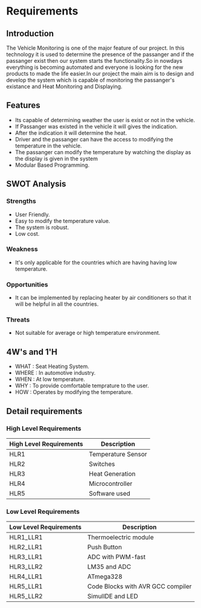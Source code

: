 # Requirements

## Introduction

The Vehicle Monitoring is one of the major feature of our project. In this technology it is used to determine the presence of the passanger and if the passanger exist then our system starts the functionality.So in nowdays everything is becoming automated and everyone is looking for the new products to made the life easier.In our project the main aim is to design and develop the system which is capable of monitoring the passanger's existance and Heat Monitoring and Displaying.

## Features

- Its capable of determining weather the user is exist or not in the vehicle.
- If Passanger was existed in the vehicle it will gives the indication.
- After the indication it will determine the heat.
- Driver and the passanger can have the access to modifying the temperature in the vehicle.
- The passanger can modify the temperature by watching the display as the display is given in the system
- Modular Based Programming.

## SWOT Analysis

### Strengths
- User Friendly.
- Easy to modify the temperature value.
- The system is robust.
- Low cost.

### Weakness
- It's only applicable for the countries which are having having low temperature.

### Opportunities
- It can be implemented by replacing heater by air conditioners so that it will be helpful in all the countries.

### Threats
- Not suitable for average or high temperature environment.

## 4W's and 1'H
- WHAT : Seat Heating System.
- WHERE : In automotive industry.
- WHEN : At low temperature.
- WHY : To provide comfortable temprature to the user.
- HOW : Operates by modifying the temperature.

## Detail requirements
### High Level Requirements
| High Level Requirements |	Description |
| ----------- | ------------|
HLR1 |	Temperature Sensor
HLR2 |	Switches
HLR3 |	Heat Generation
HLR4 |	Microcontroller
HLR5 |	Software used

### Low Level Requirements
| Low Level Requirements |	Description |
| ---- | ----- |
HLR1_LLR1	| Thermoelectric module
HLR2_LLR1	| Push Button
HLR3_LLR1 |	ADC with PWM-fast
HLR3_LLR2 |	LM35 and ADC
HLR4_LLR1 |	ATmega328
HLR5_LLR1 |	Code Blocks with AVR GCC compiler
HLR5_LLR2 |	SimulIDE and LED
